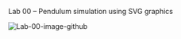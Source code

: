 Lab 00 – Pendulum simulation using SVG graphics 

![Lab-00-image-github](http://reactorlab.net/wp-content/uploads/2019/02/pendulum.png)  

